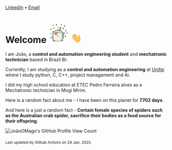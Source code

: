 [LinkedIn](https://www.linkedin.com/in/joão-pedro-gozzoli-b95641301/) &bull;
[Email](joaopedrogozzoli@gmail.com)

# Welcome <img src="happy.gif" height="64px" /> <img src="wave.gif" height="32px" />

I am João, a  **control and automation engineering student** and **mechatronic technician** based in Brazil Br.

Currently, I am studying as a **control and automation engineering** at [Unifei](https://unifei.edu.br) where I study python, C, C++, project management and Ai.

I did my high school education at ETEC Pedro Ferreira alves as a Mechatronic technician in Mogi Mirim.

Here is a random fact about me - I have been on this planet for **7702 days**.

And here is a just a random fact -  **Certain female species of spiders such as the Australian crab spider, sacrifice their bodies as a food source for their offspring**.

![JoãoOMago's GitHub Profile View Count](https://komarev.com/ghpvc/?username=JoaoOMago)

<sub>Last updated by Github Actions on 29 Jan, 2025.</sub>

